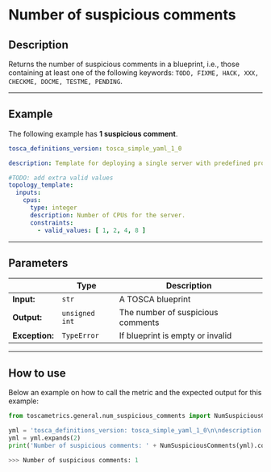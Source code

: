 # Number of suspicious comments

## Description

Returns the number of suspicious comments in a blueprint, i.e., 
those containing at least one of the following keywords: `TODO, FIXME, HACK, XXX, CHECKME, DOCME, TESTME, PENDING`.


---


## Example
The following example has **1 suspicious comment**.

``` yaml
tosca_definitions_version: tosca_simple_yaml_1_0

description: Template for deploying a single server with predefined properties.

#TODO: add extra valid values 
topology_template:
  inputs:
    cpus:
      type: integer
      description: Number of CPUs for the server.
      constraints:
        - valid_values: [ 1, 2, 4, 8 ]
```

---

## Parameters


|   | **Type** | **Description** |
|---|---|---|
**Input:**| `str`| A TOSCA blueprint|
**Output:**| `unsigned int`| The number of suspicious comments|
**Exception:**| `TypeError`| If blueprint is empty or invalid|

---

## How to use


Below an example on how to call the metric and the expected output for this example:

```python
from toscametrics.general.num_suspicious_comments import NumSuspiciousComments

yml = 'tosca_definitions_version: tosca_simple_yaml_1_0\n\ndescription: Template for deploying a single server with predefined properties.\n\n#TODO: add extra valid values \ntopology_template:\n  inputs:\n    cpus:\n      type: integer\n      description: Number of CPUs for the server.\n      constraints:\n        - valid_values: [ 1, 2, 4, 8 ]'
yml = yml.expands(2)
print('Number of suspicious comments: ' + NumSuspiciousComments(yml).count())

>>> Number of suspicious comments: 1
```